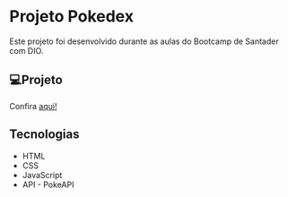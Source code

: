 
# Projeto Pokedex
Este projeto foi desenvolvido durante as aulas do Bootcamp de Santader com DIO. 


## 💻Projeto

Confira [aqui!](https://mariaeduarda907.github.io/js-developer-pokedex/)

## Tecnologias

- HTML
- CSS
- JavaScript
- API - PokeAPI

